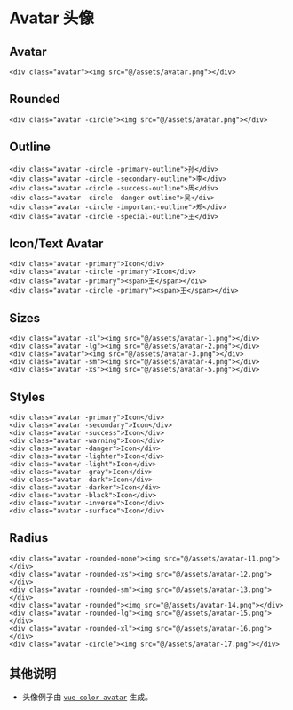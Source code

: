 # Avatar 头像

## Avatar

```html:example: -flex -gap-3
<div class="avatar"><img src="@/assets/avatar.png"></div>
```

## Rounded

```html:example: -flex -gap-3
<div class="avatar -circle"><img src="@/assets/avatar.png"></div>
```

## Outline

```html:example: -flex -gap-3
<div class="avatar -circle -primary-outline">孙</div>
<div class="avatar -circle -secondary-outline">李</div>
<div class="avatar -circle -success-outline">周</div>
<div class="avatar -circle -danger-outline">吴</div>
<div class="avatar -circle -important-outline">郑</div>
<div class="avatar -circle -special-outline">王</div>
```

## Icon/Text Avatar

```html:example: -flex -gap-3 -items-end
<div class="avatar -primary">Icon</div>
<div class="avatar -circle -primary">Icon</div>
<div class="avatar -primary"><span>王</span></div>
<div class="avatar -circle -primary"><span>王</span></div>
```

## Sizes

```html:example: -flex -gap-3 -items-end
<div class="avatar -xl"><img src="@/assets/avatar-1.png"></div>
<div class="avatar -lg"><img src="@/assets/avatar-2.png"></div>
<div class="avatar"><img src="@/assets/avatar-3.png"></div>
<div class="avatar -sm"><img src="@/assets/avatar-4.png"></div>
<div class="avatar -xs"><img src="@/assets/avatar-5.png"></div>
```

## Styles

```html:example: -flex -gap-3
<div class="avatar -primary">Icon</div>
<div class="avatar -secondary">Icon</div>
<div class="avatar -success">Icon</div>
<div class="avatar -warning">Icon</div>
<div class="avatar -danger">Icon</div>
<div class="avatar -lighter">Icon</div>
<div class="avatar -light">Icon</div>
<div class="avatar -gray">Icon</div>
<div class="avatar -dark">Icon</div>
<div class="avatar -darker">Icon</div>
<div class="avatar -black">Icon</div>
<div class="avatar -inverse">Icon</div>
<div class="avatar -surface">Icon</div>
```

## Radius

```html:example: -flex -gap-3
<div class="avatar -rounded-none"><img src="@/assets/avatar-11.png"></div>
<div class="avatar -rounded-xs"><img src="@/assets/avatar-12.png"></div>
<div class="avatar -rounded-sm"><img src="@/assets/avatar-13.png"></div>
<div class="avatar -rounded"><img src="@/assets/avatar-14.png"></div>
<div class="avatar -rounded-lg"><img src="@/assets/avatar-15.png"></div>
<div class="avatar -rounded-xl"><img src="@/assets/avatar-16.png"></div>
<div class="avatar -circle"><img src="@/assets/avatar-17.png"></div>
```

## 其他说明

* 头像例子由 [`vue-color-avatar`](https://github.com/Codennnn/vue-color-avatar) 生成。
